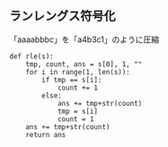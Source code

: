 ## ランレングス符号化
「aaaabbbc」を「a4b3c1」のように圧縮
```
def rle(s):
    tmp, count, ans = s[0], 1, ""
    for i in range(1, len(s)):
        if tmp == s[i]:
            count += 1
        else:
            ans += tmp+str(count)
            tmp = s[i]
            count = 1
    ans += tmp+str(count)
    return ans
```

